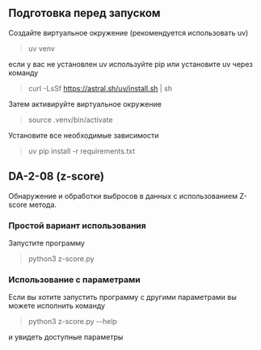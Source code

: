 ## Подготовка перед запуском

Создайте виртуальное окружение (рекомендуется использовать uv) 

>uv venv  

если у вас не установлен uv используйте pip или установите uv через команду

>curl -LsSf https://astral.sh/uv/install.sh | sh

Затем активируйте виртуальное окружение  
>source .venv/bin/activate

Установите все необходимые зависимости  
>uv pip install -r requirements.txt


## DA-2-08 (z-score)

Обнаружение и обработки выбросов в данных с использованием Z-score метода.


### Простой вариант использования  

Запустите программу  
>python3 z-score.py

### Использование с параметрами

Если вы хотите запустить программу с другими параметрами вы можете исполнить команду 
 
>python3 z-score.py --help

и увидеть доступные параметры